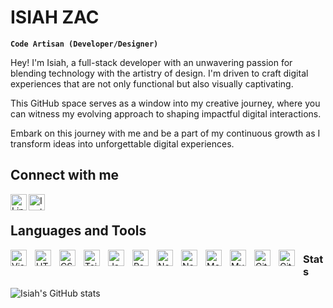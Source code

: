 # ISIAH ZAC

**`Code Artisan (Developer/Designer)`**

Hey! I'm Isiah, a full-stack developer with an unwavering passion for blending technology with the artistry of design. I'm driven to craft digital experiences that are not only functional but also visually captivating.

This GitHub space serves as a window into my creative journey, where you can witness my evolving approach to shaping impactful digital interactions.

Embark on this journey with me and be a part of my continuous growth as I transform ideas into unforgettable digital experiences.



## Connect with me

<a href="https://www.linkedin.com/in/isiahzac/" target="_blank">
  <img align="left" width="26px" src="https://cdn.jsdelivr.net/gh/devicons/devicon/icons/linkedin/linkedin-original.svg" alt="LinkedIn style="padding-right:10px;">
</a>
<a href="https://www.instagram.com/1s1ahzac/" target="_blank">
  <img align="left" width="26px" src="https://cdn.pixabay.com/photo/2022/01/30/13/33/github-6980894_1280.png" alt="Instagram style="padding-right:10px;">
</a>
<br>

## Languages and Tools

<img align="left" alt="Visual Studio Code" width="26px" src="https://cdn.jsdelivr.net/gh/devicons/devicon/icons/vscode/vscode-original.svg" style="padding-right:10px;" />
<img align="left" alt="HTML5" width="26px" src="https://cdn.jsdelivr.net/gh/devicons/devicon/icons/html5/html5-original.svg" style="padding-right:10px;" />
<img align="left" alt="CSS3" width="26px" src="https://cdn.jsdelivr.net/gh/devicons/devicon/icons/css3/css3-original.svg" style="padding-right:10px;" />
<img align="left" alt="Tailwind" width="26px" src="https://cdn.jsdelivr.net/gh/devicons/devicon@latest/icons/tailwindcss/tailwindcss-original.svg" style="padding-right:10px;" />
<img align="left" alt="JavaScript" width="26px" src="https://cdn.jsdelivr.net/gh/devicons/devicon/icons/javascript/javascript-original.svg" style="padding-right:10px;" />
<img align="left" alt="React" width="26px" src="https://cdn.jsdelivr.net/gh/devicons/devicon/icons/react/react-original.svg" style="padding-right:10px;" />
<img align="left" alt="NestJS" width="26px" src="https://cdn.jsdelivr.net/gh/devicons/devicon@latest/icons/nestjs/nestjs-original.svg" style="padding-right:10px;" />
<img align="left" alt="Node.js" width="26px" src="https://cdn.jsdelivr.net/gh/devicons/devicon/icons/nodejs/nodejs-original.svg" style="padding-right:10px;" />
<img align="left" alt="MongoDB" width="26px" src="https://cdn.jsdelivr.net/gh/devicons/devicon/icons/mongodb/mongodb-original.svg" style="padding-right:10px;" />
<img align="left" alt="MySQL" width="26px" src="https://cdn.jsdelivr.net/gh/devicons/devicon/icons/mysql/mysql-original.svg" style="padding-right:10px;" />
<img align="left" alt="Git" width="26px" src="https://cdn.jsdelivr.net/gh/devicons/devicon/icons/git/git-original.svg" style="padding-right:10px;" />
<img align="left" alt="Github" width="26px" src="https://cdn.jsdelivr.net/gh/devicons/devicon@latest/icons/github/github-original.svg" style="padding-right:10px;" />


### Stats

![Isiah's GitHub stats](https://github-readme-stats.vercel.app/api?username=isiahzac&theme=dark&show_icons=true)

